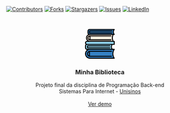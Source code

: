 [![Contributors][contributors-shield]][contributors-url]
[![Forks][forks-shield]][forks-url]
[![Stargazers][stars-shield]][stars-url]
[![Issues][issues-shield]][issues-url]
[![LinkedIn][linkedin-shield]][linkedin-url]

<!-- PROJECT LOGO -->
<br />
<p align="center">
  <a href="https://github.com/diegonunes/minha_biblioteca">
    <img src="images/logo.png" alt="Logo" width="80" height="80">
  </a>

  <h3 align="center">Minha Biblioteca</h3>

  <p align="center">
    Projeto final da disciplina de Programação Back-end<br />
    Sistemas Para Internet - <a href="http://www.unisinos.br/">Unisinos</a>
    <br />
    <br />
    <a href="#">Ver demo</a>
  </p>
</p>

<!-- MARKDOWN LINKS & IMAGES -->
<!-- https://www.markdownguide.org/basic-syntax/#reference-style-links -->
[contributors-shield]: https://img.shields.io/github/contributors/diegonunes/minha_biblioteca?style=for-the-badge
[contributors-url]: https://github.com/diegonunes/minha_biblioteca/graphs/contributors
[forks-shield]: https://img.shields.io/github/forks/diegonunes/minha_biblioteca?style=for-the-badge
[forks-url]: https://github.com/diegonunes/minha_biblioteca/network/members
[stars-shield]: https://img.shields.io/github/stars/diegonunes/minha_biblioteca?style=for-the-badge
[stars-url]: https://github.com/diegonunes/minha_biblioteca/stargazers
[issues-shield]: https://img.shields.io/github/issues/diegonunes/minha_biblioteca?style=for-the-badge
[issues-url]: https://github.com/diegonunes/minha_biblioteca/issues
[linkedin-shield]: https://img.shields.io/badge/-LinkedIn-black.svg?style=for-the-badge&logo=linkedin&colorB=555
[linkedin-url]: https://linkedin.com/in/diegonunesdev
